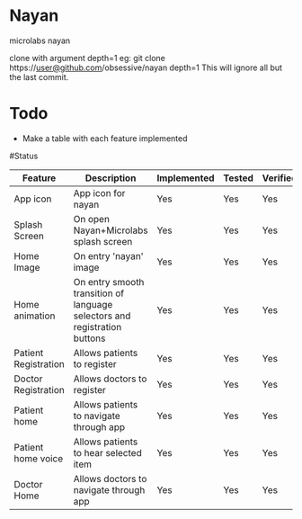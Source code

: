 # Nayan
microlabs nayan

clone with argument depth=1
eg: git clone https://user@github.com/obsessive/nayan depth=1 
This will ignore all but the last commit.

# Todo 
- Make a table with each feature implemented 

#Status

| Feature | Description | Implemented | Tested | Verified | Modified | Done |
| ---| --- | --- | --- | --- | --- | --- |
| App icon |  App icon for nayan | Yes  | Yes  | Yes  | Yes  | Yes  |
| Splash Screen |  On open Nayan+Microlabs splash screen | Yes  | Yes  | Yes  | Yes  | Yes  |
| Home Image |  On entry 'nayan' image | Yes  | Yes  | Yes  | Yes  | Yes  |
| Home animation |  On entry smooth transition of language selectors and registration buttons | Yes  | Yes  | Yes  | Yes  | No  |
| Patient Registration |  Allows patients to register | Yes  | Yes  | Yes  | Yes  | Yes  |
| Doctor Registration |  Allows doctors to register | Yes  | Yes  | Yes  | Yes  | Yes  |
| Patient home |  Allows patients to navigate through app | Yes  | Yes  | Yes  | Yes  | Yes  |
| Patient home voice |  Allows patients to hear selected item | Yes  | Yes  | Yes  | Yes  | Yes  |
| Doctor Home |  Allows doctors to navigate through app| Yes  | Yes  | Yes  | Yes  | Yes  |
